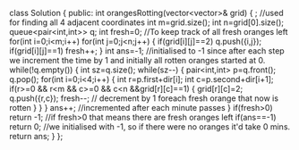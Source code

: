class Solution {
public:
int orangesRotting(vector<vector<int>>& grid)
{
; //used for finding all 4 adjacent coordinates
int m=grid.size();
int n=grid[0].size();
queue<pair<int,int>> q;
int fresh=0; //To keep track of all fresh oranges left
for(int i=0;i<m;i++)
for(int j=0;j<n;j++)
{
if(grid[i][j]==2)
q.push({i,j});
if(grid[i][j]==1)
fresh++;
}
int ans=-1; //initialised to -1 since after each step we increment the time by 1 and initially all rotten oranges started at 0.
while(!q.empty())
{
int sz=q.size();
while(sz--)
{
pair<int,int> p=q.front();
q.pop();
for(int i=0;i<4;i++)
{
int r=p.first+dir[i];
int c=p.second+dir[i+1];
if(r>=0 && r<m && c>=0 && c<n &&grid[r][c]==1)
{
grid[r][c]=2;
q.push({r,c});
fresh--; // decrement by 1 foreach fresh orange that now is rotten
}
}
}
ans++; //incremented after each minute passes
}
if(fresh>0) return -1; //if fresh>0 that means there are fresh oranges left
if(ans==-1) return 0; //we initialised with -1, so if there were no oranges it'd take 0 mins.
return ans;
}
};